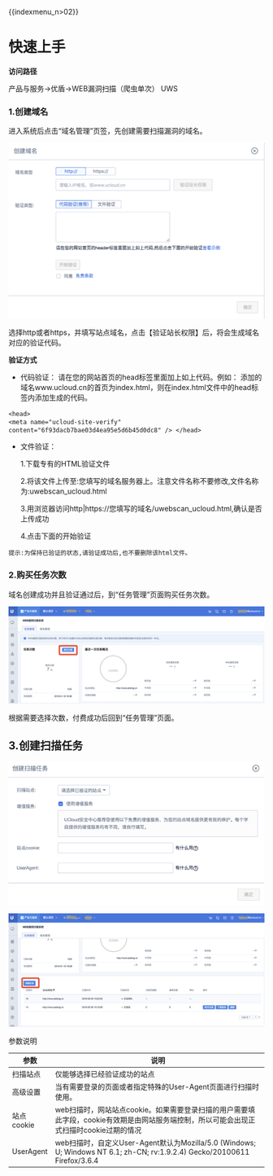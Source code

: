 {{indexmenu_n>02}}

# 快速上手

**访问路径**

产品与服务->优盾->WEB漏洞扫描（爬虫单次） UWS

### 1.创建域名

进入系统后点击“域名管理”页签，先创建需要扫描漏洞的域名。

![](/images/uws1.png)

选择http或者https，并填写站点域名，点击【验证站长权限】后，将会生成域名对应的验证代码。

**验证方式**

* 代码验证：
	请在您的网站首页的head标签里面加上如上代码。例如：
	添加的域名www.ucloud.cn的首页为index.html，则在index.html文件中的head标签内添加生成的代码。


```
<head>
<meta name="ucloud-site-verify"
content="6f93dacb7bae03d4ea95e5d6b45d0dc8" /> </head>
```

* 文件验证：

	1.下载专有的HTML验证文件

	2.将该文件上传至:您填写的域名服务器上。注意文件名称不要修改,文件名称为:uwebscan_ucloud.html

	3.用浏览器访问http|https://您填写的域名/uwebscan_ucloud.html,确认是否上传成功

	4.点击下面的开始验证

`提示:为保持已验证的状态,请验证成功后,也不要删除该html文件。`

### 2.购买任务次数

域名创建成功并且验证通过后，到“任务管理”页面购买任务次数。

![](/images/uws2.png)

根据需要选择次数，付费成功后回到“任务管理”页面。

## 3.创建扫描任务

![](/images/uws3.png)

![](/images/uws4.png)

参数说明

| 参数        | 说明        |
| --- | --- |
| 扫描站点 | 仅能够选择已经验证成功的站点         |
| 高级设置 | 当有需要登录的页面或者指定特殊的User-Agent页面进行扫描时使用。|
| 站点cookie  | web扫描时，网站站点cookie。如果需要登录扫描的用户需要填此字段，cookie有效期是由网站服务端控制，所以可能会出现正式扫描时cookie过期的情况 |
| UserAgent | web扫描时，自定义User-Agent默认为Mozilla/5.0 (Windows; U; Windows NT 6.1; zh-CN; rv:1.9.2.4) Gecko/20100611 Firefox/3.6.4 |


